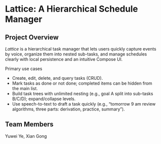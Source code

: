 # Lattice: A Hierarchical Schedule Manager

## Project Overview

_Lattice_ is a hierarchical task manager that lets users quickly capture events by voice, organize them into nested sub-tasks, and manage schedules clearly with local persistence and an intuitive Compose UI.

Primary use cases
- Create, edit, delete, and query tasks (CRUD).
- Mark tasks as done or not done; completed items can be hidden from the main list.
- Build task trees with unlimited nesting (e.g., goal A split into sub-tasks B/C/D); expand/collapse levels.
- Use speech-to-text to draft a task quickly (e.g., “tomorrow 9 am review algorithms, three parts: derivation, practice, summary”).

## Team Members
Yuwei Ye, Xian Gong
